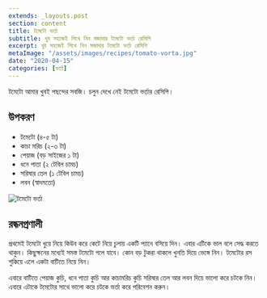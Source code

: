 ```yaml
---
extends: _layouts.post
section: content
title: টমেটো ভর্তা
subtitle: খুব সহজেই শিখে নিন মজাদার টমেটো ভর্তা রেসিপি
excerpt: খুব সহজেই শিখে নিন মজাদার টমেটো ভর্তা রেসিপি
metaImage: "/assets/images/recipes/tomato-vorta.jpg"
date: "2020-04-15"
categories: [ভর্তা]
---
```


টমেটো আমার খুবই পছন্দের সবজি। চলুন দেখে নেই টমেটো ভর্তার রেসিপি।

## উপকরণ

- টমেটো (৪-৫ টা)
- কাচা মরিচ (২-৩ টা)
- পেয়াজ (বড় সাইজের ১ টা)
- ধনে পাতা (২ টেবিল চামচ)
- সরিষার তেল (১ টেবিল চামচ)
- লবন (স্বাদমতো)

![টমেটো ভর্তা](/assets/images/recipes/tomato-vorta.jpg)

## রন্ধনপ্রণালী

প্রথমেই টমেটো ধুয়ে নিয়ে কিউব করে কেটে নিয়ে চুলায় একটি প্যানে বসিয়ে দিন। এবার এটিকে ভাল বলে সেদ্ধ করতে
থাকুন। কিছুক্ষনের মধ্যেই সমস্ত টমেটো গলে যাবে। কোন বড় টুকরা থাকলে খুনতি দিয়ে ভেঙ্গে নিন। টমেটোর রস শুকিয়ে
এলে একটা বাটিতে নিয়ে নিন।

এবারে বাটিতে পেয়াজ কুচি, ধনে পাতা কুচি আর কাচামরিচ কুচি সরিষার তেল আর লবন দিয়ে ভালো করে চটকে নিন।
এবারে এটাকে টমেটোর সাথে ভালো করে চটকে ভর্তা করে পরিবেশন করুন।

